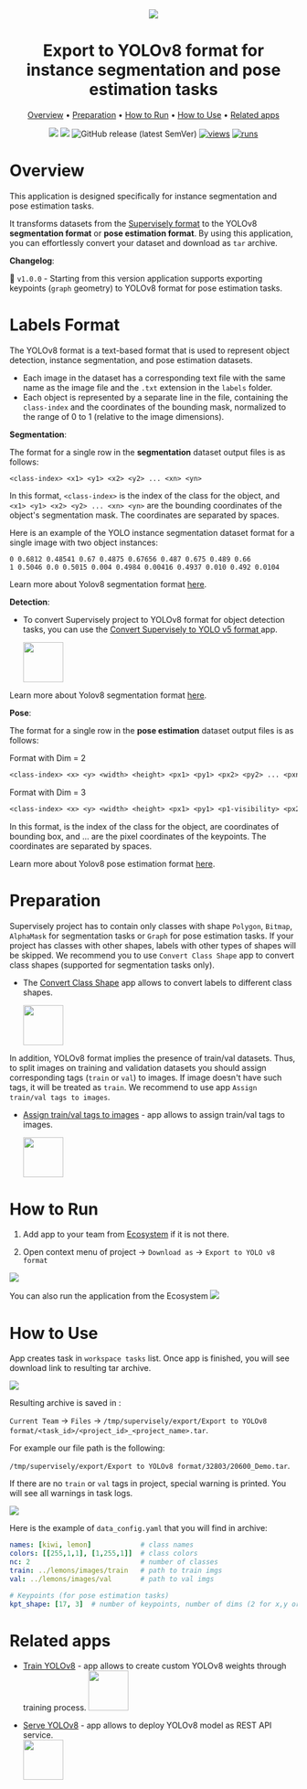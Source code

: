 <div align="center" markdown>
<img src="https://user-images.githubusercontent.com/115161827/235631478-31056b4a-4945-4962-aef0-4bd5b7b73956.png"/>

# Export to YOLOv8 format for instance segmentation and pose estimation tasks

<p align="center">
  <a href="#Overview">Overview</a> •
  <a href="#Preparation">Preparation</a> •
  <a href="#How-to-Run">How to Run</a> •
  <a href="#How-to-Use">How to Use</a> •
  <a href="#Related-apps">Related apps</a>
</p>
  
[![](https://img.shields.io/badge/supervisely-ecosystem-brightgreen)](https://ecosystem.supervise.ly/apps/supervisely-ecosystem/export-to-yolov8)
[![](https://img.shields.io/badge/slack-chat-green.svg?logo=slack)](https://supervise.ly/slack)
![GitHub release (latest SemVer)](https://img.shields.io/github/v/release/supervisely-ecosystem/export-to-yolov8)
[![views](https://app.supervise.ly/img/badges/views/supervisely-ecosystem/export-to-yolov8.png)](https://supervise.ly)
[![runs](https://app.supervise.ly/img/badges/runs/supervisely-ecosystem/export-to-yolov8.png)](https://supervise.ly)

</div>

# Overview

This application is designed specifically for instance segmentation and pose estimation tasks.

It transforms datasets from the [Supervisely format](https://docs.supervise.ly/data-organization/00_ann_format_navi) to the YOLOv8 **segmentation format** or **pose estimation format**. 
By using this application, you can effortlessly convert your dataset and download as `tar` archive.

**Changelog**:

🏃 
`v1.0.0` -  Starting from this version application supports exporting keypoints (`graph` geometry) to YOLOv8 format for pose estimation tasks.

# Labels Format

The YOLOv8 format is a text-based format that is used to represent object detection, instance segmentation, and pose estimation datasets.

- Each image in the dataset has a corresponding text file with the same name as the image file and the `.txt` extension in the `labels` folder. 
- Each object is represented by a separate line in the file, containing the `class-index` and the coordinates of the bounding mask, normalized to the range of 0 to 1 (relative to the image dimensions). 

**Segmentation**:

The format for a single row in the **segmentation** dataset output files is as follows:

```
<class-index> <x1> <y1> <x2> <y2> ... <xn> <yn>
```

In this format, `<class-index>` is the index of the class for the object, and `<x1> <y1> <x2> <y2> ... <xn> <yn>` are the bounding coordinates of the object's segmentation mask. The coordinates are separated by spaces.

Here is an example of the YOLO instance segmentation dataset format for a single image with two object instances:

```
0 0.6812 0.48541 0.67 0.4875 0.67656 0.487 0.675 0.489 0.66
1 0.5046 0.0 0.5015 0.004 0.4984 0.00416 0.4937 0.010 0.492 0.0104
```

Learn more about Yolov8 segmentation format [here](https://docs.ultralytics.com/datasets/segment/).

**Detection**:

- To convert Supervisely project to YOLOv8 format for object detection tasks, you can use the [Convert Supervisely to YOLO v5 format ](https://ecosystem.supervise.ly/apps/convert-supervisely-to-yolov5-format) app.
    
    <img data-key="sly-module-link" data-module-slug="supervisely-ecosystem/convert-supervisely-to-yolov5-format" src="https://github.com/supervisely-ecosystem/export-to-yolov8/releases/download/untagged-6331ae231a8468233aab/yolo_det.jpg" height="70px" margin-bottom="20px"/>

Learn more about Yolov8 segmentation format [here](https://docs.ultralytics.com/datasets/detect/).

**Pose**:

The format for a single row in the **pose estimation** dataset output files is as follows:


Format with Dim = 2

```txt
<class-index> <x> <y> <width> <height> <px1> <py1> <px2> <py2> ... <pxn> <pyn>
```

Format with Dim = 3

```txt
<class-index> <x> <y> <width> <height> <px1> <py1> <p1-visibility> <px2> <py2> <p2-visibility> <pxn> <pyn> <p2-visibility>
```

In this format, <class-index> is the index of the class for the object,<x> <y> <width> <height> are coordinates of bounding box, and <px1> <py1> <px2> <py2> ... <pxn> <pyn> are the pixel coordinates of the keypoints. The coordinates are separated by spaces.

Learn more about Yolov8 pose estimation format [here](https://docs.ultralytics.com/datasets/pose/).

# Preparation

Supervisely project has to contain only classes with shape `Polygon`, `Bitmap`, `AlphaMask` for segmentation tasks or `Graph` for pose estimation tasks. 
If your project has classes with other shapes, labels with other types of shapes will be skipped. We recommend you to use `Convert Class Shape` app to convert class shapes (supported for segmentation tasks only).

- The [Convert Class Shape](https://ecosystem.supervise.ly/apps/convert-class-shape) app allows to convert labels to different class shapes.  
    
    <img data-key="sly-module-link" data-module-slug="supervisely-ecosystem/convert-class-shape" src="https://user-images.githubusercontent.com/115161827/235643553-d5dd001e-22ef-4e74-a303-b7cfd251b7fd.png" height="70px" margin-bottom="20px"/>

In addition, YOLOv8 format implies the presence of train/val datasets. Thus, to split images on training and validation datasets you should assign  corresponding tags (`train` or `val`) to images. If image doesn't have such tags, it will be treated as `train`. We recommend to use app `Assign train/val tags to images`. 

- [Assign train/val tags to images](https://ecosystem.supervise.ly/apps/tag-train-val-test) - app allows to assign train/val tags to images.  
    
    <img data-key="sly-module-link" data-module-slug="supervisely-ecosystem/tag-train-val-test" src="https://user-images.githubusercontent.com/115161827/235643549-d0f4ea23-c75e-46f2-8767-3d786eb79207.png" height="70px" margin-bottom="20px"/>
    
# How to Run 
1. Add app to your team from [Ecosystem](https://ecosystem.supervise.ly/apps/export-to-yolov8) if it is not there.

2. Open context menu of project -> `Download as` -> `Export to YOLO v8 format` 
<img src="https://user-images.githubusercontent.com/115161827/235641219-43f67765-99ff-4ece-803b-3cbbb07011c4.png" />

You can also run the application from the Ecosystem
<img src="https://user-images.githubusercontent.com/115161827/235641214-50e93901-3c4b-4976-911b-c50940e84972.png" />

# How to Use

App creates task in `workspace tasks` list. Once app is finished, you will see download link to resulting tar archive. 

<img src="https://user-images.githubusercontent.com/115161827/235643943-8e4d6be2-56aa-46bf-b4bb-c017e93b32a0.png" />

Resulting archive is saved in : 

`Current Team` -> `Files` -> `/tmp/supervisely/export/Export to YOLOv8 format/<task_id>/<project_id>_<project_name>.tar`. 

For example our file path is the following: 

`/tmp/supervisely/export/Export to YOLOv8 format/32803/20600_Demo.tar`.

If there are no `train` or `val` tags in project, special warning is printed. You will see all warnings in task logs.

<img src="https://user-images.githubusercontent.com/115161827/235644472-16b3076e-7929-42c3-9f8c-7c1dcb0ca6be.png" />


Here is the example of `data_config.yaml` that you will find in archive:


```yaml
names: [kiwi, lemon]            # class names
colors: [[255,1,1], [1,255,1]]  # class colors
nc: 2                           # number of classes
train: ../lemons/images/train   # path to train imgs
val: ../lemons/images/val       # path to val imgs

# Keypoints (for pose estimation tasks)
kpt_shape: [17, 3]  # number of keypoints, number of dims (2 for x,y or 3 for x,y,visible)
```

# Related apps

- [Train YOLOv8](https://ecosystem.supervise.ly/apps/supervisely-ecosystem/yolov8/train) - app allows to create custom YOLOv8 weights through training process.
    <img data-key="sly-module-link" data-module-slug="supervisely-ecosystem/yolov8/train" src="https://github.com/supervisely-ecosystem/yolov8/assets/115161827/82348f9a-38fc-4736-885c-d6786e37a218" height="70px" margin-bottom="20px"/>

- [Serve YOLOv8](https://ecosystem.supervise.ly/apps/yolov8/serve) - app allows to deploy YOLOv8 model as REST API service.   
    <img data-key="sly-module-link" data-module-slug="supervisely-ecosystem/yolov8/serve" src="https://github.com/supervisely-ecosystem/yolov8/assets/115161827/721f5344-013c-4466-bc05-88cc3efef5ca" height="70px" margin-bottom="20px"/>
